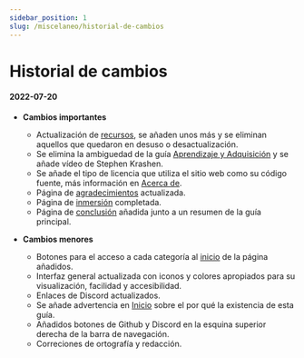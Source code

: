 ```yaml
---
sidebar_position: 1
slug: /miscelaneo/historial-de-cambios
---
```


# Historial de cambios

#### **2022-07-20**
- **Cambios importantes**
    - Actualización de [recursos](../utility/Resources.md), se añaden unos más y se eliminan aquellos que quedaron en desuso o desactualización.
    - Se elimina la ambiguedad de la guía [Aprendizaje y Adquisición](../principal-guide/Learning.mdx) y se añade vídeo de Stephen Krashen.
    - Se añade el tipo de licencia que utiliza el sitio web como su código fuente, más información en [Acerca de](../miscelaneous/Contact.md).
    - Página de [agradecimientos](../miscelaneous/Appreciations.md) actualizada.
    - Página de [inmersión](../principal-guide/Immersion.mdx) completada.
    - Página de [conclusión](../principal-guide/Summary.md) añadida junto a un resumen de la guía principal.

- **Cambios menores**
    - Botones para el acceso a cada categoría al [inicio](../intro.mdx) de la página añadidos.
    - Interfaz general actualizada con iconos y colores apropiados para su visualización, facilidad y accesibilidad.
    - Enlaces de Discord actualizados.
    - Se añade advertencia en [Inicio](../intro.mdx) sobre el por qué la existencia de esta guía.
    - Añadidos botones de Github y Discord en la esquina superior derecha de la barra de navegación.
    - Correciones de ortografía y redacción.